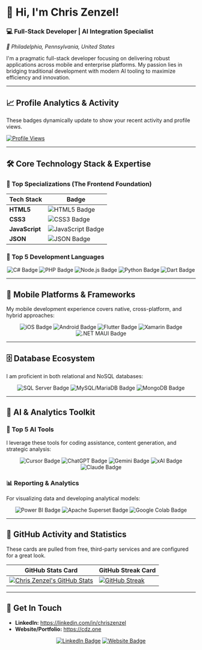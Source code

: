# 👋 Hi, I'm Chris Zenzel!

### 💻 Full-Stack Developer | AI Integration Specialist

*📍 Philadelphia, Pennsylvania, United States*

I'm a pragmatic full-stack developer focusing on delivering robust applications across mobile and enterprise platforms. My passion lies in bridging traditional development with modern AI tooling to maximize efficiency and innovation.

---

## 📈 Profile Analytics & Activity

These badges dynamically update to show your recent activity and profile views.

<!-- 10. PROFILE VIEW TRACKER -->
[![Profile Views](https://komarev.com/ghpvc/?username=czenzel&color=blueviolet&style=for-the-badge)](https://github.com/czenzel)

---

## 🛠️ Core Technology Stack & Expertise

### 🥇 Top Specializations (The Frontend Foundation)

| Tech Stack | Badge | 
| ----- | ----- | 
| **HTML5** | <img src="https://img.shields.io/badge/HTML5-E34F26?style=for-the-badge&logo=html5&logoColor=white" alt="HTML5 Badge"/> | 
| **CSS3** | <img src="https://img.shields.io/badge/CSS3-1572B6?style=for-the-badge&logo=css3&logoColor=white" alt="CSS3 Badge"/> | 
| **JavaScript** | <img src="https://img.shields.io/badge/JavaScript-F7DF1E?style=for-the-badge&logo=javascript&logoColor=black" alt="JavaScript Badge"/> | 
| **JSON** | <img src="https://img.shields.io/badge/JSON-000000?style=for-the-badge&logo=json&logoColor=white" alt="JSON Badge"/> | 

### 🚀 Top 5 Development Languages

<p align="center">
<img src="https://img.shields.io/badge/C%23-239120?style=for-the-badge&logo=c-sharp&logoColor=white" alt="C# Badge"/>
<img src="https://img.shields.io/badge/PHP-777BB4?style=for-the-badge&logo=php&logoColor=white" alt="PHP Badge"/>
<img src="https://img.shields.io/badge/Node.js-339933?style=for-the-badge&logo=node.js&logoColor=white" alt="Node.js Badge"/>
<img src="https://img.shields.io/badge/Python-3776AB?style=for-the-badge&logo=python&logoColor=white" alt="Python Badge"/>
<img src="https://img.shields.io/badge/Dart-0175C2?style=for-the-badge&logo=dart&logoColor=white" alt="Dart Badge"/>
</p>

---

## 📱 Mobile Platforms & Frameworks

My mobile development experience covers native, cross-platform, and hybrid approaches:

<p align="center">
<img src="https://img.shields.io/badge/iOS-000000?style=for-the-badge&logo=apple&logoColor=white" alt="iOS Badge"/>
<img src="https://img.shields.io/badge/Android-3DDC84?style=for-the-badge&logo=android&logoColor=white" alt="Android Badge"/>
<img src="https://img.shields.io/badge/Flutter-02569B?style=for-the-badge&logo=flutter&logoColor=white" alt="Flutter Badge"/>
<img src="https://img.shields.io/badge/Xamarin-3498DB?style=for-the-badge&logo=xamarin&logoColor=white" alt="Xamarin Badge"/>
<img src="https://img.shields.io/badge/.NET%20MAUI-662E93?style=for-the-badge&logo=.net&logoColor=white" alt=".NET MAUI Badge"/>
</p>

---

## 🗄️ Database Ecosystem

I am proficient in both relational and NoSQL databases:

<p align="center">
<img src="https://img.shields.io/badge/SQL%20Server-CC2927?style=for-the-badge&logo=microsoft-sql-server&logoColor=white" alt="SQL Server Badge"/>
<img src="https://img.shields.io/badge/MySQL%2FMariaDB-4479A1?style=for-the-badge&logo=mysql&logoColor=white" alt="MySQL/MariaDB Badge"/>
<img src="https://img.shields.io/badge/MongoDB-47A248?style=for-the-badge&logo=mongodb&logoColor=white" alt="MongoDB Badge"/>
</p>

---

## 🧠 AI & Analytics Toolkit

### 🤖 Top 5 AI Tools

I leverage these tools for coding assistance, content generation, and strategic analysis:

<p align="center">
<img src="https://img.shields.io/badge/Cursor-000000?style=for-the-badge&logo=cursor&logoColor=white" alt="Cursor Badge"/>
<img src="https://img.shields.io/badge/ChatGPT-449988?style=for-the-badge&logo=openai&logoColor=white" alt="ChatGPT Badge"/>
<img src="https://img.shields.io/badge/Gemini-000000?style=for-the-badge&logo=google&logoColor=white" alt="Gemini Badge"/>
<img src="https://img.shields.io/badge/xAI%20(Grok)-191970?style=for-the-badge&logo=xdotorg&logoColor=white" alt="xAI Badge"/>
<img src="https://img.shields.io/badge/Claude-F2994A?style=for-the-badge&logo=claude&logoColor=white" alt="Claude Badge"/>
</p>

### 📊 Reporting & Analytics

For visualizing data and developing analytical models:

<p align="center">
<img src="https://img.shields.io/badge/Power%20BI-F2C811?style=for-the-badge&logo=power-bi&logoColor=black" alt="Power BI Badge"/>
<img src="https://img.shields.io/badge/Apache%20Superset-209B87?style=for-the-badge&logo=apache&logoColor=white" alt="Apache Superset Badge"/>
<img src="https://img.shields.io/badge/Google%20Colab-F9AB00?style=for-the-badge&logo=google-colab&logoColor=white" alt="Google Colab Badge"/>
</p>

---

## 🌟 GitHub Activity and Statistics

These cards are pulled from free, third-party services and are configured for a great look.

| GitHub Stats Card | GitHub Streak Card | 
| ----- | ----- | 
| [![Chris Zenzel's GitHub Stats](https://github-readme-stats.vercel.app/api?username=czenzel&show_icons=true&theme=dark&hide_border=true&rank_icon=title)](https://github.com/czenzel) | [![GitHub Streak](https://streak-stats.demolab.com/?user=czenzel&theme=dark&hide_border=true)](https://git.io/streak-stats) |

---

## 🔗 Get In Touch

* **LinkedIn:** <https://linkedin.com/in/chriszenzel>
* **Website/Portfolio:** <https://cdz.one>

<p align="center">
<a href="https://linkedin.com/in/chriszenzel"><img src="https://img.shields.io/badge/LinkedIn-0A66C2?style=for-the-badge&logo=linkedin&logoColor=white" alt="LinkedIn Badge"/></a>
<a href="https://cdz.one"><img src="https://img.shields.io/badge/Website-555555?style=for-the-badge&logo=google-chrome&logoColor=white" alt="Website Badge"/></a>
</p>
